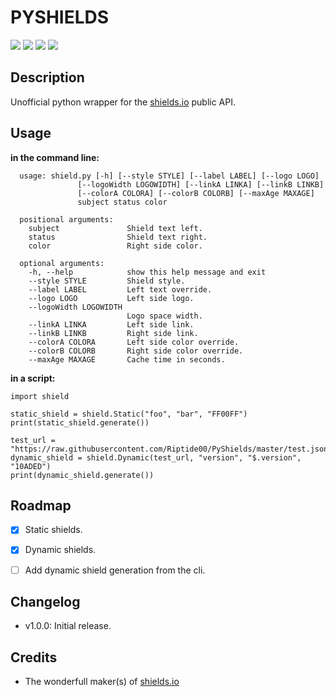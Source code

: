 # PYSHIELDS

![](http://img.shields.io/badge/py-shields-lightgrey.svg?) ![](http://img.shields.io/badge/python3-supported-green.svg?) ![](http://img.shields.io/badge/python2-supported-green.svg?) ![](https://img.shields.io/badge/dynamic/json.svg?uri=https://raw.githubusercontent.com/Riptide00/PyShields/master/test.json&label=version&query=$.version&colorB=10ADED)

## Description

Unofficial python wrapper for the [shields.io](https://shields.io) public API.

## Usage

**in the command line:**

      usage: shield.py [-h] [--style STYLE] [--label LABEL] [--logo LOGO]
                   [--logoWidth LOGOWIDTH] [--linkA LINKA] [--linkB LINKB]
                   [--colorA COLORA] [--colorB COLORB] [--maxAge MAXAGE]
                   subject status color

      positional arguments:
        subject               Shield text left.
        status                Shield text right.
        color                 Right side color.

      optional arguments:
        -h, --help            show this help message and exit
        --style STYLE         Shield style.
        --label LABEL         Left text override.
        --logo LOGO           Left side logo.
        --logoWidth LOGOWIDTH
                              Logo space width.
        --linkA LINKA         Left side link.
        --linkB LINKB         Right side link.
        --colorA COLORA       Left side color override.
        --colorB COLORB       Right side color override.
        --maxAge MAXAGE       Cache time in seconds.
  
**in a script:**

    import shield

    static_shield = shield.Static("foo", "bar", "FF00FF")
    print(static_shield.generate())

    test_url = "https://raw.githubusercontent.com/Riptide00/PyShields/master/test.json"
    dynamic_shield = shield.Dynamic(test_url, "version", "$.version", "10ADED")
    print(dynamic_shield.generate())




## Roadmap

- [x] Static shields.
- [x] Dynamic shields.
- [ ] Add dynamic shield generation from the cli.


## Changelog

- v1.0.0: Initial release.

## Credits

- The wonderfull maker(s) of [shields.io](https://shields.io)